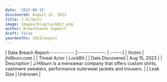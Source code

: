 ```yaml
---
date: '2023-08-15'
discovered: August 15, 2023
title: J.Hilburn
image: images/blog/LockBit.png
author: Breachsense Support
draft: false
yearmonths: 2023/august
---
```


| Data Breach Report------------:     |:-------------:    | :-----:|
| Victim      | jhillburn.com      | 
| Threat Actor      | LockBit      | 
| Date Discovered      | Aug 15, 2023      | 
| Description      | J.Hilburn is a menswear company that offers custom shirts, cashmere sweaters, performance outerwear jackets and trousers.      | 
| Leak Size      | Unknown      | 

